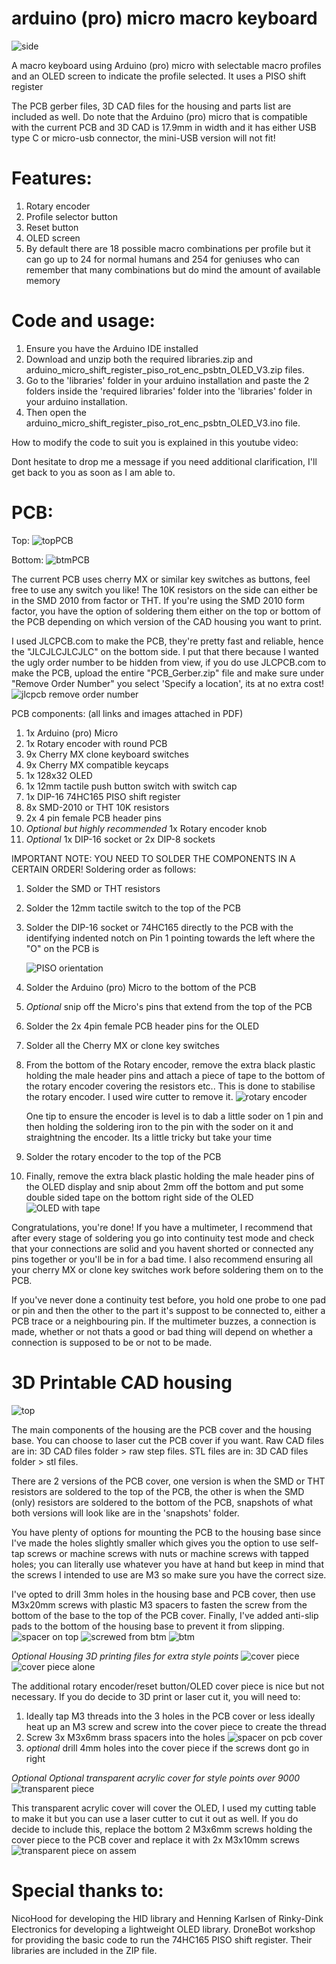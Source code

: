 # arduino (pro) micro macro keyboard

![side](https://user-images.githubusercontent.com/76870663/133742686-19f7a2f2-1a78-4f4b-885c-bc56696507e0.jpg)


A macro keyboard using Arduino (pro) micro with selectable macro profiles
and an OLED screen to indicate the profile selected. It uses a PISO shift
register 

The PCB gerber files, 3D CAD files for the housing and parts list are 
included as well. Do note that the Arduino (pro) micro that is compatible 
with the current PCB and 3D CAD is 17.9mm in width and it has either 
USB type C or micro-usb connector, the mini-USB version will not fit!

# Features:
1. Rotary encoder
2. Profile selector button
3. Reset button
4. OLED screen
5. By default there are 18 possible macro combinations per profile
   but it can go up to 24 for normal humans and 254 for
   geniuses who can remember that many combinations but 
   do mind the amount of available memory

# Code and usage:
1. Ensure you have the Arduino IDE installed
2. Download and unzip both the required libraries.zip and arduino_micro_shift_register_piso_rot_enc_psbtn_OLED_V3.zip
files. 
3. Go to the 'libraries' folder in your arduino installation and paste the 2 folders inside the 'required libraries'
folder into the 'libraries' folder in your arduino installation. 
4. Then open the arduino_micro_shift_register_piso_rot_enc_psbtn_OLED_V3.ino file.

How to modify the code to suit you is explained in this youtube video:

Dont hesitate to drop me a message if you need additional clarification,
I'll get back to you as soon as I am able to.

# PCB:

Top:
![topPCB](https://user-images.githubusercontent.com/76870663/133747172-58dd6b49-5fd8-4458-9180-8375bdfa83fc.PNG)

Bottom:
![btmPCB](https://user-images.githubusercontent.com/76870663/133747183-221e5132-7f5a-4eae-aa7a-4d27b3652546.PNG)

The current PCB uses cherry MX or similar key switches as buttons,
feel free to use any switch you like! The 10K resistors on the side 
can either be in the SMD 2010 from factor or THT. If you're using the
SMD 2010 form factor, you have the option of soldering them either on
the top or bottom of the PCB depending on which version of the CAD 
housing you want to print.

I used JLCPCB.com to make the PCB, they're pretty fast and reliable, hence the 
"JLCJLCJLCJLC" on the bottom side. I put that there because I wanted the ugly 
order number to be hidden from view, if you do use JLCPCB.com to make the
PCB, upload the entire "PCB_Gerber.zip" file and make sure under "Remove Order Number" 
you select 'Specify a location', its at no extra cost!
![jlcpcb remove order number](https://user-images.githubusercontent.com/76870663/133786011-6cd00bef-3afd-4ec0-a69d-d0eb82e8677c.PNG)


PCB components: (all links and images attached in PDF)
1. 1x Arduino (pro) Micro
2. 1x Rotary encoder with round PCB
4. 9x Cherry MX clone keyboard switches
5. 9x Cherry MX compatible keycaps
6. 1x 128x32 OLED 
7. 1x 12mm tactile push button switch with switch cap
8. 1x DIP-16 74HC165 PISO shift register
9. 8x SMD-2010 or THT 10K resistors
10. 2x 4 pin female PCB header pins
12. *Optional but highly recommended* 1x Rotary encoder knob
13. *Optional* 1x DIP-16 socket or 2x DIP-8 sockets

IMPORTANT NOTE: YOU NEED TO SOLDER THE COMPONENTS IN A CERTAIN ORDER!
Soldering order as follows: 
1. Solder the SMD or THT resistors 
2. Solder the 12mm tactile switch to the top of the PCB
3. Solder the DIP-16 socket or 74HC165 directly to the PCB with the 
   identifying indented notch on Pin 1 pointing towards the left where the
   "O" on the PCB is
   
   ![PISO orientation](https://user-images.githubusercontent.com/76870663/133743000-68bef616-6126-4ed6-a268-ae768a9edbbb.jpg)

4. Solder the Arduino (pro) Micro to the bottom of the PCB
5. *Optional* snip off the Micro's pins that extend from the top of the PCB
6. Solder the 2x 4pin female PCB header pins for the OLED
7. Solder all the Cherry MX or clone key switches
8. From the bottom of the Rotary encoder, remove the extra black plastic 
   holding the male header pins and attach a piece of tape to the bottom 
   of the rotary encoder covering the resistors etc.. This is done to 
   stabilise the rotary encoder. I used wire cutter to remove it.
   ![rotary encoder](https://user-images.githubusercontent.com/76870663/133743059-7414ecbf-2354-4741-af97-59057a1d5861.jpg)

   One tip to ensure the encoder is level is to dab a little soder on
   1 pin and then holding the soldering iron to the pin with the soder
   on it and straightning the encoder. Its a little tricky but take your time
   
9. Solder the rotary encoder to the top of the PCB
10. Finally, remove the extra black plastic holding the male header pins
    of the OLED display and snip about 2mm off the bottom and put some 
    double sided tape on the bottom right side of the OLED 
    ![OLED with tape](https://user-images.githubusercontent.com/76870663/133743126-afad81fb-9c8a-4c64-97a9-471e8f578c06.jpg)


Congratulations, you're done! If you have a multimeter, I recommend that after
every stage of soldering you go into continuity test mode and check that your 
connections are solid and you havent shorted or connected any pins together 
or you'll be in for a bad time. I also recommend ensuring all your cherry MX 
or clone key switches work before soldering them on to the PCB. 

If you've never done a continuity test before, you hold one probe to one pad 
or pin and then the other to the part it's suppost to be connected to, 
either a PCB trace or a neighbouring pin. If the multimeter buzzes, a connection
is made, whether or not thats a good or bad thing will depend on whether a
connection is supposed to be or not to be made. 

# 3D Printable CAD housing

![top](https://user-images.githubusercontent.com/76870663/133743212-94336877-8aea-47c0-ba61-f0fcef568430.jpg)

The main components of the housing are the PCB cover and the housing base.
You can choose to laser cut the PCB cover if you want. 
Raw CAD files are in: 3D CAD files folder > raw step files. 
STL files are in: 3D CAD files folder > stl files.


There are 2 versions of the PCB cover, one version is when the SMD or THT
resistors are soldered to the top of the PCB, the other is when the
SMD (only) resistors are soldered to the bottom of the PCB, snapshots of
what both versions will look like are in the 'snapshots' folder. 

You have plenty of options for mounting the PCB to the housing base since I've 
made the holes slightly smaller which gives you the option to use self-tap screws 
or machine screws with nuts or machine screws with tapped holes; you can literally use 
whatever you have at hand but keep in mind that the screws I intended to use are M3 
so make sure you have the correct size.

I've opted to drill 3mm holes in the housing base and PCB cover, then use M3x20mm 
screws with plastic M3 spacers to fasten the screw from the bottom of the base
to the top of the PCB cover. Finally, I've added anti-slip pads to the bottom of
the housing base to prevent it from slipping.
![spacer on top](https://user-images.githubusercontent.com/76870663/133743559-5d0273db-4318-4f8a-bff7-8865eb46164d.jpg)
![screwed from btm](https://user-images.githubusercontent.com/76870663/133743538-b4765846-7aea-4449-977e-98ccd37b51cb.jpg)
![btm](https://user-images.githubusercontent.com/76870663/133743384-ae5d4253-643d-42cc-ab7f-80addf39dc2b.jpg)


*Optional Housing 3D printing files for extra style points*
![cover piece](https://user-images.githubusercontent.com/76870663/133743341-77e2853a-af4c-4b08-b9e1-0098dc504f5f.jpg)
![cover piece alone](https://user-images.githubusercontent.com/76870663/133743348-bb87dc2f-7787-4d66-9914-806b5c352703.jpg)


The additional rotary encoder/reset button/OLED cover piece is nice but not necessary.
If you do decide to 3D print or laser cut it, you will need to:
1. Ideally tap M3 threads into the 3 holes in the PCB cover or less ideally
   heat up an M3 screw and screw into the cover piece to create the thread
2. Screw 3x M3x6mm brass spacers into the holes
![spacer on pcb cover](https://user-images.githubusercontent.com/76870663/133743668-c0b9c0dd-6af3-4ed8-be22-b2bc398a15db.jpg)
3. *optional* drill 4mm holes into the cover piece if the screws dont go in right


*Optional Optional transparent acrylic cover for style points over 9000*
![transparent piece](https://user-images.githubusercontent.com/76870663/133743489-49b7076f-709e-4aaf-9005-3c991c47e674.jpg)


This transparent acrylic cover will cover the OLED, I used my cutting table to make it
but you can use a laser cutter to cut it out as well. If you do decide to include this, 
replace the bottom 2 M3x6mm screws holding the cover piece to the PCB cover and replace 
it with 2x M3x10mm screws
![transparent piece on assem](https://user-images.githubusercontent.com/76870663/133743481-73602a66-7da9-410e-b588-e2e9209e35b4.jpg)


# Special thanks to:
NicoHood for developing the HID library and
Henning Karlsen of Rinky-Dink Electronics for developing a 
lightweight OLED library. DroneBot workshop for providing the 
basic code to run the 74HC165 PISO shift register. Their 
libraries are included in the ZIP file. 



